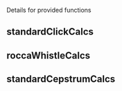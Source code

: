 Details for provided functions

## standardClickCalcs

## roccaWhistleCalcs

## standardCepstrumCalcs